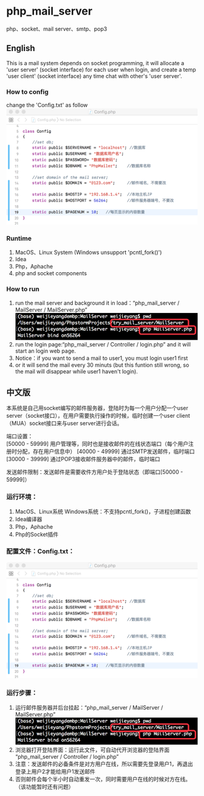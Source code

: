 # php_mail_server
php、socket、mail server、smtp、pop3  
 
## English
This is a mail system depends on socket programming, it will allocate a 'user server' (socket interface) for each user when login, and create a temp 'user client' (socket interface) any time chat with other's 'user server'.

### How to config
change the 'Config.txt' as follow  
![Image text](https://raw.githubusercontent.com/ok-fine/php_mail_server/master/img-folder/1.png)  
 
### Runtime
1. MacOS、Linux System (Windows unsupport 'pcntl_fork()')
2. Idea
3. Php，Aphache
4. php and socket components

### How to run
1. run the mail server and background it in load：“php_mail_server / MailServer / MailServer.php” 
![Image text](https://raw.githubusercontent.com/ok-fine/php_mail_server/master/img-folder/2.png)
2. run the login page:“php_mail_server / Controller / login.php” and it will start an login web page.
3. Notice：if you want to send a mail to user1, you must login user1 first
4. or it will send the mail every 30 minuts (but this funtion still wrong, so the mail will disappear while user1 haven't login).
 
 
## 中文版
本系统是自己用socket编写的邮件服务器，登陆时为每一个用户分配一个user server（socket接口），在用户需要执行操作的时候，临时创建一个user client（MUA）socket接口来与user server进行会话。

端口设置：  
[50000 - 59999] 用户管理等，同时也是接收邮件的在线状态端口（每个用户注册时分配，存在用户信息中）
[40000 - 49999] 通过SMTP发送邮件，临时端口
[30000 - 39999] 通过POP3接收邮件服务器中的邮件，临时端口

发送邮件限制：发送邮件是需要收件方用户处于登陆状态（即端口[50000 - 59999]）
 
### 运行环境：
1. MacOS、Linux系统
Windows系统：不支持pcntl_fork()，子进程创建函数
2. Idea编译器
3. Php，Aphache
4. Php的Socket插件
 
### 配置文件：Config.txt：  
![Image text](https://raw.githubusercontent.com/ok-fine/php_mail_server/master/img-folder/1.png)  
 
### 运行步骤：
1. 运行邮件服务器并后台挂起：“php_mail_server / MailServer / MailServer.php”
![Image text](https://raw.githubusercontent.com/ok-fine/php_mail_server/master/img-folder/2.png)
2. 浏览器打开登陆界面：运行此文件，可自动代开浏览器的登陆界面  
“php_mail_server / Controller / login.php”
3. 注意：发送邮件的必备条件是对方用户在线，所以需要先登录用户1，再退出登录上用户2才能给用户1发送邮件
4. 否则邮件会每个半小时自动重发一次，同时需要用户在线的时候对方在线。（该功能暂时还有问题）


